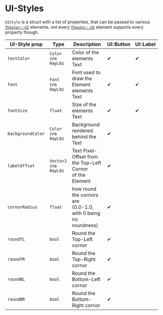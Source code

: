 # UI-Styles

`UIStyle` is a struct with a list of properties, that can be passed to various [`Theater::UI`](../ui.md) elements.
not every [`Theater::UI`](../ui.md) element supports every property though.

| UI-Style prop     | Type                                     | Description                                                       | UI::Button | UI::Label |
|-------------------|------------------------------------------|-------------------------------------------------------------------|------------|-----------|
| `textColor`       | `Color`<br><small>(via RayLib)</small>   | Color of the elements Text                                        | ✔          | ✔         |
| `font`            | `Font`<br><small>(via RayLib)</small>    | Font used to draw the Element elements Text                       | ✔          | ✔         |
| `fontSize`        | `float`                                  | Size of the elements Text                                         | ✔          | ✔         |
| `backgroundColor` | `Color`<br><small>(via RayLib)</small>   | Background rendered behind the Text                               | ✔          |           |
| `labelOffset`     | `Vector2`<br><small>(via RayLib)</small> | Text Pixel-Offset from the Top-Left Cornor<br>of the Element      | ✔          |           |
| `cornorRadius`    | `float`                                  | how round the cornors are<br>(0.0-1.0, with 0 being no roundness) | ✔          |           |
| `roundTL`         | `bool`                                   | Round the Top-Left cornor                                         | ✔          |           |
| `roundTR`         | `bool`                                   | Round the Top-Right cornor                                        | ✔          |           |
| `roundBL`         | `bool`                                   | Round the Bottom-Left cornor                                      | ✔          |           |
| `roundBR`         | `bool`                                   | Round the Bottom-Right cornor                                     | ✔          |           |
